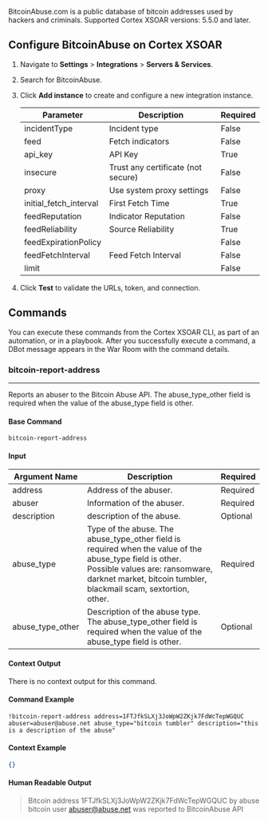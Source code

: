 BitcoinAbuse.com is a public database of bitcoin addresses used by hackers and criminals.
Supported Cortex XSOAR versions: 5.5.0 and later.

## Configure BitcoinAbuse on Cortex XSOAR

1. Navigate to **Settings** > **Integrations** > **Servers & Services**.
2. Search for BitcoinAbuse.
3. Click **Add instance** to create and configure a new integration instance.

    | **Parameter** | **Description** | **Required** |
    | --- | --- | --- |
    | incidentType | Incident type | False |
    | feed | Fetch indicators | False |
    | api_key | API Key | True |
    | insecure | Trust any certificate \(not secure\) | False |
    | proxy | Use system proxy settings | False |
    | initial_fetch_interval | First Fetch Time | True |
    | feedReputation | Indicator Reputation | False |
    | feedReliability | Source Reliability | True |
    | feedExpirationPolicy |  | False |
    | feedFetchInterval | Feed Fetch Interval | False |
    | limit |  | False |

4. Click **Test** to validate the URLs, token, and connection.
## Commands
You can execute these commands from the Cortex XSOAR CLI, as part of an automation, or in a playbook.
After you successfully execute a command, a DBot message appears in the War Room with the command details.

### bitcoin-report-address
***
Reports an abuser to the Bitcoin Abuse API. The abuse_type_other field is required when the value of the abuse_type field is other.


#### Base Command

`bitcoin-report-address`
#### Input

| **Argument Name** | **Description** | **Required** |
| --- | --- | --- |
| address | Address of the abuser. | Required | 
| abuser | Information of the abuser. | Required | 
| description | description of the abuse. | Optional | 
| abuse_type | Type of the abuse. The abuse_type_other field is required when the value of the abuse_type field is other. Possible values are: ransomware, darknet market, bitcoin tumbler, blackmail scam, sextortion, other. | Required | 
| abuse_type_other | Description of the abuse type. The abuse_type_other field is required when the value of the abuse_type field is other. | Optional | 


#### Context Output

There is no context output for this command.

#### Command Example
```!bitcoin-report-address address=1FTJfkSLXj3JoWpW2ZKjk7FdWcTepWGQUC abuser=abuser@abuse.net abuse_type="bitcoin tumbler" description="this is a description of the abuse"```

#### Context Example
```json
{}
```

#### Human Readable Output

>Bitcoin address 1FTJfkSLXj3JoWpW2ZKjk7FdWcTepWGQUC by abuse bitcoin user abuser@abuse.net was reported to BitcoinAbuse API
